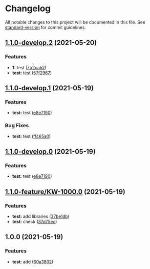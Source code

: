 # Changelog

All notable changes to this project will be documented in this file. See [standard-version](https://github.com/conventional-changelog/standard-version) for commit guidelines.

## [1.1.0-develop.2](https://github.com/SpikeVlg/standard_version_test/compare/v1.1.0-develop.1...v1.1.0-develop.2) (2021-05-20)


### Features

* **1:** test ([7b2ca52](https://github.com/SpikeVlg/standard_version_test/commit/7b2ca5272c6d3cacdcd9c2776dbc170bf7b656e7))
* **test:** test ([57f2967](https://github.com/SpikeVlg/standard_version_test/commit/57f296750c1c1dc91d947df5579f65620876b5d1))

## [1.1.0-develop.1](https://github.com/SpikeVlg/standard_version_test/compare/v1.1.0-feature.0...v1.1.0-develop.1) (2021-05-19)


### Features

* **test:** test ([e8e7190](https://github.com/SpikeVlg/standard_version_test/commit/e8e71909943208026fec9617ee05a25038a76524))


### Bug Fixes

* **test:** test ([ff465a0](https://github.com/SpikeVlg/standard_version_test/commit/ff465a001b4f5698475dbaca594d81c01be25e3a))

## [1.1.0-develop.0](https://github.com/SpikeVlg/standard_version_test/compare/v1.1.0-feature.0...v1.1.0-develop.0) (2021-05-19)


### Features

* **test:** test ([e8e7190](https://github.com/SpikeVlg/standard_version_test/commit/e8e71909943208026fec9617ee05a25038a76524))

## [1.1.0-feature/KW-1000.0](https://github.com/SpikeVlg/standard_version_test/compare/v1.0.0...v1.1.0-feature/KW-1000.0) (2021-05-19)


### Features

* **test:** add libraries ([37be1db](https://github.com/SpikeVlg/standard_version_test/commit/37be1db22bb820242a41d0d8a0ad0c3b1e47a0c9))
* **test:** check ([37d75ec](https://github.com/SpikeVlg/standard_version_test/commit/37d75ec39ba0a4f25fe33f4130e9688881b17add))

## 1.0.0 (2021-05-19)


### Features

* **test:** add ([60a3802](https://github.com/SpikeVlg/standard_version_test/commit/60a3802f817862cf7ddb0a269c4072986ff164e2))

